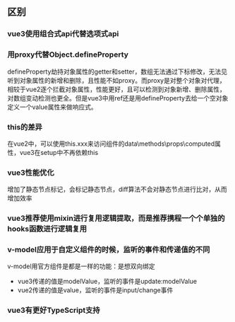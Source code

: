 ## 区别
### vue3使用组合式api代替选项式api

### 用proxy代替Object.defineProperty
defineProperty劫持对象属性的getter和setter，数组无法通过下标修改，无法见听到对象属性的新增和删除，且性能不如proxy。而proxy是对整个对象对代理，相较于vue2逐个拦截对象属性，性能更好，且可以检测到对象新增、删除属性，对数组变动检测也更全。但是vue3中用ref还是用defineProperty去给一个空对象定义一个value属性来做响应式。

### this的差异
在vue2中，可以使用this.xxx来访问组件的data\methods\props\computed属性，vue3在setup中不再依赖this

### vue3性能优化
增加了静态节点标记，会标记静态节点，diff算法不会对静态节点进行比对，从而增加效率

### vue3推荐使用mixin进行复用逻辑提取，而是推荐携程一个个单独的hooks函数进行逻辑复用

### v-model应用于自定义组件的时候，监听的事件和传递值的不同
v-model用官方组件是都是一样的功能：是想双向绑定
- vue3传递的值是modelValue，监听的事件是update:modelValue
- vue2传递的值是value，监听的事件是input/change事件

### vue3有更好TypeScript支持
